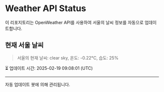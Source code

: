 
# Weather API Status

이 리포지토리는 OpenWeather API를 사용하여 서울의 날씨 정보를 자동으로 업데이트합니다.

## 현재 서울 날씨
> 서울의 현재 날씨: clear sky, 온도: -0.22°C, 습도: 25%

⏳ 업데이트 시간: 2025-02-19 09:08:01 (UTC)

---
자동 업데이트 봇에 의해 관리됩니다.
